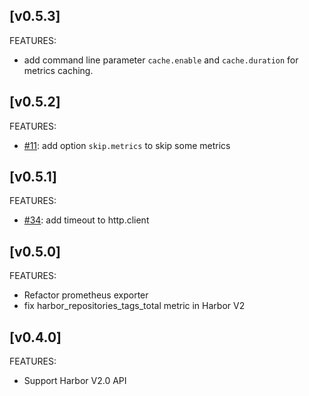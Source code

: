## [v0.5.3]

FEATURES:

- add command line parameter `cache.enable` and `cache.duration` for metrics caching.

## [v0.5.2]

FEATURES:

- [#11](https://github.com/c4po/harbor_exporter/issues/11):  add option `skip.metrics` to skip some metrics

## [v0.5.1]

FEATURES:

- [#34](https://github.com/c4po/harbor_exporter/issues/34): add timeout to http.client

## [v0.5.0]

FEATURES:

- Refactor prometheus exporter
- fix harbor_repositories_tags_total metric in Harbor V2

## [v0.4.0]

FEATURES:

- Support Harbor V2.0 API
